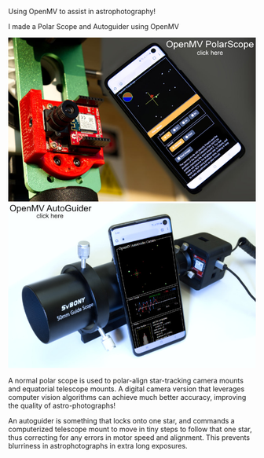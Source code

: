 Using OpenMV to assist in astrophotography!

I made a Polar Scope and Autoguider using OpenMV

[![](doc/img/openmvpolarscope_intro.png)](doc/Polar-Scope)
[![](doc/img/autoguider_intro.jpg)](doc/Auto-Guider)

A normal polar scope is used to polar-align star-tracking camera mounts and equatorial telescope mounts. A digital camera version that leverages computer vision algorithms can achieve much better accuracy, improving the quality of astro-photographs!

An autoguider is something that locks onto one star, and commands a computerized telescope mount to move in tiny steps to follow that one star, thus correcting for any errors in motor speed and alignment. This prevents blurriness in astrophotographs in extra long exposures.
